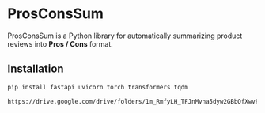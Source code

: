 # ProsConsSum

ProsConsSum is a Python library for automatically summarizing product reviews into **Pros / Cons** format.

## Installation

```bash
pip install fastapi uvicorn torch transformers tqdm
```
```bash
https://drive.google.com/drive/folders/1m_RmfyLH_TFJnMvna5dyw2GBbOfXwvFS?usp=sharing
```
